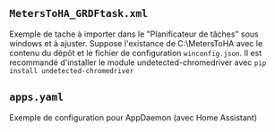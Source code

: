 ## `MetersToHA_GRDFtask.xml`

Exemple de tache à importer dans le "Planificateur de tâches" sous windows
et à ajuster. Suppose l'existance de C:\\MetersToHA avec le contenu du
dépôt et le fichier de configuration `winconfig.json`. Il est recommandé
d'installer le module undetected-chromedriver avec
`pip install undetected-chromedriver`

## `apps.yaml`

Exemple de configuration pour AppDaemon (avec Home Assistant)
